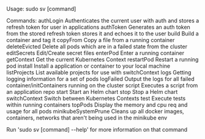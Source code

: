 Usage: sudo sv [command]

Commands:
	authLogin             Authenticates the current user with auth and stores a refresh token for user in applications
	authToken             Generates an auth token from the stored refresh token stores it and echoes it to the user
	build                 Build a container and tag it
	copyFrom              Copy a file from a running container
	deleteEvicted         Delete all pods which are in a failed state from the cluster
	editSecrets           Edit/Create secret files
	enterPod              Enter a running container
	getContext            Get the current Kubernetes Context
	restartPod            Restart a running pod
	install               Install a application or container to your local machine
	listProjects          List available projects for use with switchContext
	logs                  Getting logging information for a set of pods
	logFailed             Output the logs for all failed container/initContainers running on the cluster
	script                Executes a script from an application repo
	start                 Start an Helm chart
	stop                  Stop a Helm chart
	switchContext         Switch between Kubernetes Contexts
	test                  Execute tests within running containers
	topPods               Display the memory and cpu req and usage for all pods
	minikubeSystemPrune   Cleans up all docker images, containers, networks that aren't being used in the minikube env

Run 'sudo sv [command] --help' for more information on that command
